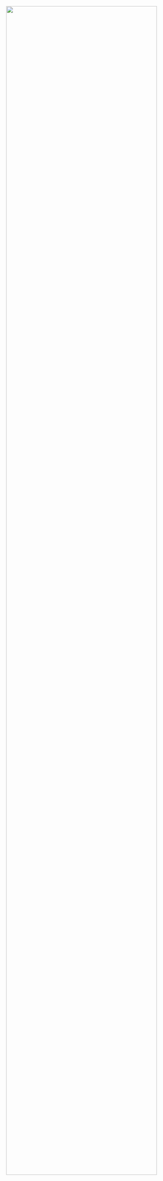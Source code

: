 <img src="https://qiita-image-store.s3.ap-northeast-1.amazonaws.com/0/3279945/0b80c708-f3c3-44bd-b8c3-32f075c37ec7.png" width="90%">
